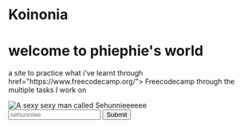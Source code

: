 <!DOCTYPE html>
<html>
  <head>
   <h1> Koinonia </h1>
    <h1> welcome to phiephie's world  </h1>
    <p> a site to practice what i've learnt through <a> href="https://www.freecodecamp.org/"> Freecodecamp</a> through the multiple tasks I work on </p>
    <img src="https://vignette.wikia.nocookie.net/kpop/images/b/b1/EXO_Sehun_Obsession_teaser_photo_3.png/revision/latest?cb=20191114220520" alt=" A sexy sexy man called Sehunnieeeeee">
<form >
  <input type="text" placeholder="sehunniee">
  <button type="submit"> Submit </button>
  </form?
